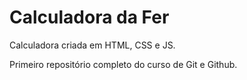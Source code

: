 # Calculadora da Fer
 Calculadora criada em HTML, CSS e JS.

 Primeiro repositório completo do curso de Git e Github.
